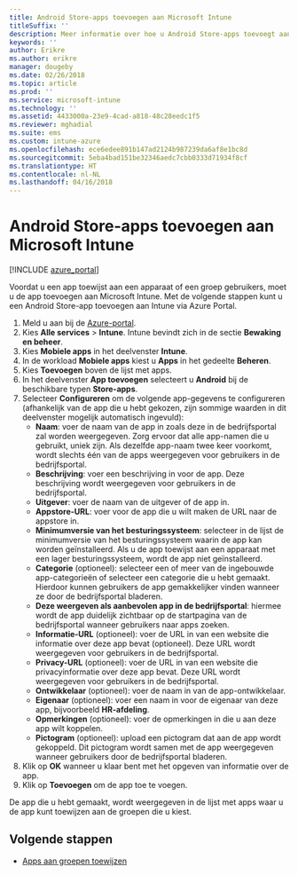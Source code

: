 ```yaml
---
title: Android Store-apps toevoegen aan Microsoft Intune
titleSuffix: ''
description: Meer informatie over hoe u Android Store-apps toevoegt aan Microsoft Intune.
keywords: ''
author: Erikre
ms.author: erikre
manager: dougeby
ms.date: 02/26/2018
ms.topic: article
ms.prod: ''
ms.service: microsoft-intune
ms.technology: ''
ms.assetid: 4433000a-23e9-4cad-a818-48c28eedc1f5
ms.reviewer: mghadial
ms.suite: ems
ms.custom: intune-azure
ms.openlocfilehash: ece6edee891b147ad2124b987239da6af8e1bc8d
ms.sourcegitcommit: 5eba4bad151be32346aedc7cbb0333d71934f8cf
ms.translationtype: HT
ms.contentlocale: nl-NL
ms.lasthandoff: 04/16/2018
---
```

# <a name="how-to-add-android-store-apps-to-microsoft-intune"></a>Android Store-apps toevoegen aan Microsoft Intune

[!INCLUDE [azure_portal](./includes/azure_portal.md)]

Voordat u een app toewijst aan een apparaat of een groep gebruikers, moet u de app toevoegen aan Microsoft Intune. Met de volgende stappen kunt u een Android Store-app toevoegen aan Intune via Azure Portal.

1. Meld u aan bij de [Azure-portal](https://portal.azure.com).
2. Kies **Alle services** > **Intune**. Intune bevindt zich in de sectie **Bewaking en beheer**.
3. Kies **Mobiele apps** in het deelvenster **Intune**.
4. In de workload **Mobiele apps** kiest u **Apps** in het gedeelte **Beheren**.
5. Kies **Toevoegen** boven de lijst met apps.
6. In het deelvenster **App toevoegen** selecteert u **Android** bij de beschikbare typen **Store-apps**.
7. Selecteer **Configureren** om de volgende app-gegevens te configureren (afhankelijk van de app die u hebt gekozen, zijn sommige waarden in dit deelvenster mogelijk automatisch ingevuld):
    - **Naam**: voer de naam van de app in zoals deze in de bedrijfsportal zal worden weergegeven. Zorg ervoor dat alle app-namen die u gebruikt, uniek zijn. Als dezelfde app-naam twee keer voorkomt, wordt slechts één van de apps weergegeven voor gebruikers in de bedrijfsportal.
    - **Beschrijving**: voer een beschrijving in voor de app. Deze beschrijving wordt weergegeven voor gebruikers in de bedrijfsportal.
    - **Uitgever**: voer de naam van de uitgever of de app in.
    - **Appstore-URL**: voer voor de app die u wilt maken de URL naar de appstore in.
    - **Minimumversie van het besturingssysteem**: selecteer in de lijst de minimumversie van het besturingssysteem waarin de app kan worden geïnstalleerd. Als u de app toewijst aan een apparaat met een lager besturingssysteem, wordt de app niet geïnstalleerd.
    - **Categorie** (optioneel): selecteer een of meer van de ingebouwde app-categorieën of selecteer een categorie die u hebt gemaakt. Hierdoor kunnen gebruikers de app gemakkelijker vinden wanneer ze door de bedrijfsportal bladeren.
    - **Deze weergeven als aanbevolen app in de bedrijfsportal**: hiermee wordt de app duidelijk zichtbaar op de startpagina van de bedrijfsportal wanneer gebruikers naar apps zoeken.
    - **Informatie-URL** (optioneel): voer de URL in van een website die informatie over deze app bevat (optioneel). Deze URL wordt weergegeven voor gebruikers in de bedrijfsportal.
    - **Privacy-URL** (optioneel): voer de URL in van een website die privacyinformatie over deze app bevat. Deze URL wordt weergegeven voor gebruikers in de bedrijfsportal.
    - **Ontwikkelaar** (optioneel): voer de naam in van de app-ontwikkelaar.
    - **Eigenaar** (optioneel): voer een naam in voor de eigenaar van deze app, bijvoorbeeld **HR-afdeling**.
    - **Opmerkingen** (optioneel): voer de opmerkingen in die u aan deze app wilt koppelen.
    - **Pictogram** (optioneel): upload een pictogram dat aan de app wordt gekoppeld. Dit pictogram wordt samen met de app weergegeven wanneer gebruikers door de bedrijfsportal bladeren.
8. Klik op **OK** wanneer u klaar bent met het opgeven van informatie over de app.
9. Klik op **Toevoegen** om de app toe te voegen.

De app die u hebt gemaakt, wordt weergegeven in de lijst met apps waar u de app kunt toewijzen aan de groepen die u kiest. 

## <a name="next-steps"></a>Volgende stappen

- [Apps aan groepen toewijzen](apps-deploy.md)